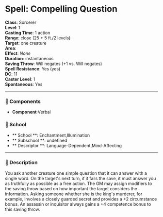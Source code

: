 
# Spell: Compelling Question
**Class**: Sorcerer  
**Level**: 1  
**Casting Time**: 1 action  
**Range**: close (25 + 5 ft./2 levels)  
**Target**: one creature  
**Area**:   
**Effect**: _None_  
**Duration**: instantaneous  
**Saving Throw**: Will negates (+1 vs. Will negates)  
**Spell Resistance**: Yes (yes)  
**DC**: 11  
**Caster Level**: 1  
**Spontaneous**: Yes

---

### 🔮 Components
- **Component**:Verbal

### 🏫 School
- ** School **: Enchantment,Illumination
- ** Subschool **: undefined
- ** Descriptor **: Language-Dependent,Mind-Affecting
---

### 📜 Description
You ask another creature one simple question that it can answer with a single word. On the target's next turn, if it fails the save, it must answer you as truthfully as possible as a free action. The GM may assign modifiers to the saving throw based on how important the target considers the information. Asking someone whether she is the king's murderer, for example, involves a closely guarded secret and provides a +2 circumstance bonus. An assassin or inquisitor always gains a +4 competence bonus to this saving throw.
